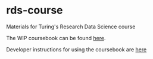 # rds-course
Materials for Turing's Research Data Science course

The WIP coursebook can be found [here](https://alan-turing-institute.github.io/rds-course/index.html).

Developer instructions for using the coursebook are [here](coursebook/README.md)
